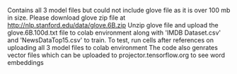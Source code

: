 Contains all 3 model files but could not include glove file as it is over 100 mb in size. 
Please download glove zip file at http://nlp.stanford.edu/data/glove.6B.zip 
Unzip glove file and upload the glove.6B.100d.txt file to colab environment along with 'IMDB Dataset.csv' and 'NewsDataTop15.csv' to train. 
To test, run cells after references on uploading all 3 model files to colab environment
The code also genrates vector files which can be uploaded to projector.tensorflow.org to see word embeddings
